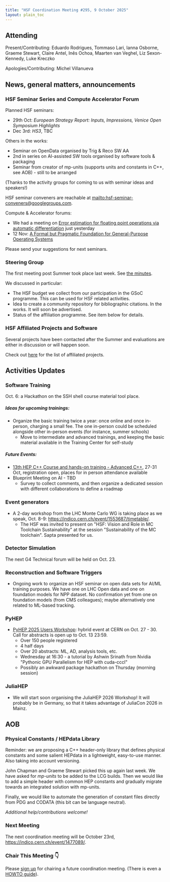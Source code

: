 ```yaml
---
title: "HSF Coordination Meeting #295, 9 October 2025"
layout: plain_toc
---
```


## Attending

Present/Contributing: Eduardo Rodrigues, Tommaso Lari, Ianna Osborne, Graeme Stewart, Claire Antel, Inês Ochoa, Maarten van Veghel, Liz Sexon-Kennedy, Luke Kreczko

Apologies/Contributing: Michel Villanueva

## News, general matters, announcements

### HSF Seminar Series and Compute Accelerator Forum

Planned HSF seminars:
- 29th Oct: _European Strategy Report: Inputs, Impressions, Venice Open Symposium Highlights_
- Dec 3rd: _HS3_, TBC

Others in the works:
- Seminar on OpenData organised by Trig & Reco SW AA
- 2nd in series on AI-assisted SW tools organised by software tools & packaging
- Seminar from creator of mp-units (supports units and constants in C++, see AOB) - still to be arranged

(Thanks to the activity groups for coming to us with seminar ideas and speakers!)

HSF seminar conveners are reachable at <mailto:hsf-seminar-conveners@googlegroups.com>.

Compute & Accelerator forums:
- We had a meeting on [Error estimation for floating point operations via automatic differentiation](https://indico.cern.ch/event/1472686/) just yesterday
- 12 Nov: [A Formal but Pragmatic Foundation for General-Purpose Operating Systems](https://indico.cern.ch/event/1472688/)

Please send your suggestions for next seminars.

### Steering Group

The first meeting post Summer took place last week. See [the minutes](https://hepsoftwarefoundation.org/organization/2025/10/02/steering.html).

We discussed in particular:
- The HSF budget we collect from our participation in the GSoC programme. This can be used for HSF related activities.
- Idea to create a community repository for bibliographic citations. In the works. It will soon be advertised.
- Status of the affiliation programme. See item below for details.

### HSF Affiliated Projects and Software

Several projects have been contacted after the Summer and evaluations are either in discussion or will happen soon.

Check out [here](https://hepsoftwarefoundation.org/projects/projects.html) for the list of affiliated projects.

## Activities Updates

### Software Training

Oct. 6: a Hackathon on the SSH shell course material tool place.

##### Ideas for upcoming trainings: 
- Organize the basic training twice a year: once online and once in-person, charging a small fee. The one in-person could be scheduled alongside other in-person events (for instance, summer schools)
    - Move to intermediate and advanced trainings, and keeping the basic material available in the Training Center for self-study

##### Future Events:
- [13th HEP C++ Course and hands-on training - Advanced C++](https://indico.cern.ch/event/1549051/overview), 27-31 Oct, registration open, places for in person attendance available
- Blueprint Meeting on AI - TBD 
    - Survey to collect comments, and then organize a dedicated session with different collaborations to define a roadmap

### Event generators

- A 2-day workshop from the LHC Monte Carlo WG is taking place as we speak, Oct. 8-9: <https://indico.cern.ch/event/1553687/timetable/>.
    - The HSF was invited to present on "HSF: Vision and Role in MC Toolchain Sustainability" at the session "Sustainability of the MC toolchain". Sapta presented for us.

### Detector Simulation

The next G4 Technical forum will be held on Oct. 23.

### Reconstruction and Software Triggers
- Ongoing work to organize an HSF seminar on open data sets for AI/ML training purposes. We have one on LHC Open data and one on foundation models for NPP dataset. No confirmation yet from one on foundation models (from CMS colleagues); maybe alternatively one related to ML-based tracking.

### PyHEP

- [PyHEP 2025 Users Workshop](https://indico.cern.ch/event/1566263/): hybrid event at CERN on Oct. 27 - 30. Call for abstracts is open up to Oct. 13 23:59.
    - Over 150 people registered
    - 4 half days
    - Over 20 abstracts: ML, AD, analysis tools, etc.
    - Wednesday at 16:30 - a tutorial by Ashwin Srinath from Nvidia "Pythonic GPU Parallelism for HEP with cuda-cccl"
    - Possibly an awkward package hackathon on Thursday (morning session)

### JuliaHEP

- We will start soon organising the JuliaHEP 2026 Workshop! It will probably be in Germany, so that it takes advantage of JuliaCon 2026 in Mainz.


## AOB

### Physical Constants / HEPdata Library

Reminder: we are proposing a C++ header-only library that defines physical constants and some salient HEPdata in a lightweight, easy-to-use manner. Also taking into account versioning.

John Chapman and Graeme Stewart picked this up again last week. We have asked for *mp-units* to be added to the LCG builds. Then we would like to add a simple header with common HEP constants and gradually migrate towards an integrated solution with mp-units.

Finally, we would like to automate the generation of constant files directly from PDG and CODATA (this bit can be language neutral).

*Additional help/contributions welcome!*

### Next Meeting

The next coordination meeting will be October 23rd, <https://indico.cern.ch/event/1477089/>.

### Chair This Meeting 👇

Please [sign up](https://docs.google.com/spreadsheets/d/1Z1Z4payCpieOLiVFcC6y9j-KCj71u6xX232LHUgIHfI/edit) for chairing a future coordination meeting. (There is even a [HOWTO guide](https://hepsoftwarefoundation.org/organization/running-meetings.html)).
